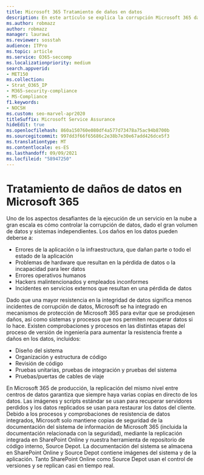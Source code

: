 ```yaml
---
title: Microsoft 365 Tratamiento de daños en datos
description: En este artículo se explica la corrupción Microsoft 365 datos y los esfuerzos realizados por Microsoft para evitar y recuperar datos.
ms.author: robmazz
author: robmazz
manager: laurawi
ms.reviewer: sosstah
audience: ITPro
ms.topic: article
ms.service: O365-seccomp
ms.localizationpriority: medium
search.appverid:
- MET150
ms.collection:
- Strat_O365_IP
- M365-security-compliance
- MS-Compliance
f1.keywords:
- NOCSH
ms.custom: seo-marvel-apr2020
titleSuffix: Microsoft Service Assurance
hideEdit: true
ms.openlocfilehash: 860a150760e080df4a577d73478a75ac94b8700b
ms.sourcegitcommit: 997dd3f66f65686c2e38b7e30e67add426dce5f3
ms.translationtype: MT
ms.contentlocale: es-ES
ms.lasthandoff: 09/09/2021
ms.locfileid: "58947250"
---
```

# <a name="dealing-with-data-corruption-in-microsoft-365"></a>Tratamiento de daños de datos en Microsoft 365

Uno de los aspectos desafiantes de la ejecución de un servicio en la nube a gran escala es cómo controlar la corrupción de datos, dado el gran volumen de datos y sistemas independientes. Los daños en los datos pueden deberse a:

- Errores de la aplicación o la infraestructura, que dañan parte o todo el estado de la aplicación
- Problemas de hardware que resultan en la pérdida de datos o la incapacidad para leer datos
- Errores operativos humanos
- Hackers malintencionados y empleados inconformes
- Incidentes en servicios externos que resultan en una pérdida de datos

Dado que una mayor resistencia en la integridad de datos significa menos incidentes de corrupción de datos, Microsoft se ha integrado en mecanismos de protección de Microsoft 365 para evitar que se produjesen daños, así como sistemas y procesos que nos permiten recuperar datos si lo hace. Existen comprobaciones y procesos en las distintas etapas del proceso de versión de ingeniería para aumentar la resistencia frente a daños en los datos, incluidos:

- Diseño del sistema
- Organización y estructura de código
- Revisión de código
- Pruebas unitarias, pruebas de integración y pruebas del sistema
- Pruebas/puertas de cables de viaje

En Microsoft 365 de producción, la replicación del mismo nivel entre centros de datos garantiza que siempre haya varias copias en directo de los datos. Las imágenes y scripts estándar se usan para recuperar servidores perdidos y los datos replicados se usan para restaurar los datos del cliente. Debido a los procesos y comprobaciones de resistencia de datos integrados, Microsoft solo mantiene copias de seguridad de la documentación del sistema de información de Microsoft 365 (incluida la documentación relacionada con la seguridad), mediante la replicación integrada en SharePoint Online y nuestra herramienta de repositorio de código interno, Source Depot. La documentación del sistema se almacena en SharePoint Online y Source Depot contiene imágenes del sistema y de la aplicación. Tanto SharePoint Online como Source Depot usan el control de versiones y se replican casi en tiempo real.

